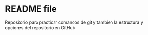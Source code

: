 # README file

Repositorio para practicar comandos de git y tambien la estructura y opciones del repositorio en GitHub
